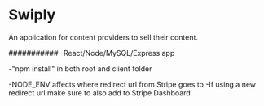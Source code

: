 # Swiply
An application for content providers to sell their content.

###########
-React/Node/MySQL/Express app

-"npm install" in both root and client folder

-NODE_ENV affects where redirect url from Stripe goes to
-If using a new redirect url make sure to also add to Stripe Dashboard